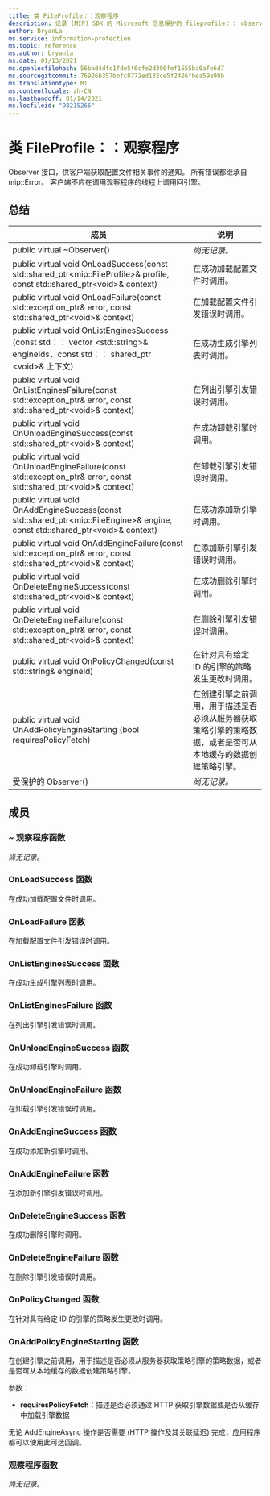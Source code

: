 ```yaml
---
title: 类 FileProfile：：观察程序
description: 记录 (MIP) SDK 的 Microsoft 信息保护的 fileprofile：： observer 类。
author: BryanLa
ms.service: information-protection
ms.topic: reference
ms.author: bryanla
ms.date: 01/13/2021
ms.openlocfilehash: 56bad4dfc1fde5f6cfe2d390fef1555ba0afe6d7
ms.sourcegitcommit: 76926b357bbfc8772ed132ce5f2426fbea59e98b
ms.translationtype: MT
ms.contentlocale: zh-CN
ms.lasthandoff: 01/14/2021
ms.locfileid: "98215266"
---
```

# <a name="class-fileprofileobserver"></a>类 FileProfile：：观察程序 
Observer 接口，供客户端获取配置文件相关事件的通知。
所有错误都继承自 mip::Error。 客户端不应在调用观察程序的线程上调用回引擎。
  
## <a name="summary"></a>总结
 成员                        | 说明                                
--------------------------------|---------------------------------------------
public virtual ~Observer()  | _尚无记录。_
public virtual void OnLoadSuccess(const std::shared_ptr\<mip::FileProfile\>& profile, const std::shared_ptr\<void\>& context)  |  在成功加载配置文件时调用。
public virtual void OnLoadFailure(const std::exception_ptr& error, const std::shared_ptr\<void\>& context)  |  在加载配置文件引发错误时调用。
public virtual void OnListEnginesSuccess (const std：： vector \<std::string\>& engineIds，const std：： shared_ptr \<void\>& 上下文)   |  在成功生成引擎列表时调用。
public virtual void OnListEnginesFailure(const std::exception_ptr& error, const std::shared_ptr\<void\>& context)  |  在列出引擎引发错误时调用。
public virtual void OnUnloadEngineSuccess(const std::shared_ptr\<void\>& context)  |  在成功卸载引擎时调用。
public virtual void OnUnloadEngineFailure(const std::exception_ptr& error, const std::shared_ptr\<void\>& context)  |  在卸载引擎引发错误时调用。
public virtual void OnAddEngineSuccess(const std::shared_ptr\<mip::FileEngine\>& engine, const std::shared_ptr\<void\>& context)  |  在成功添加新引擎时调用。
public virtual void OnAddEngineFailure(const std::exception_ptr& error, const std::shared_ptr\<void\>& context)  |  在添加新引擎引发错误时调用。
public virtual void OnDeleteEngineSuccess(const std::shared_ptr\<void\>& context)  |  在成功删除引擎时调用。
public virtual void OnDeleteEngineFailure(const std::exception_ptr& error, const std::shared_ptr\<void\>& context)  |  在删除引擎引发错误时调用。
public virtual void OnPolicyChanged(const std::string& engineId)  |  在针对具有给定 ID 的引擎的策略发生更改时调用。
public virtual void OnAddPolicyEngineStarting (bool requiresPolicyFetch)   |  在创建引擎之前调用，用于描述是否必须从服务器获取策略引擎的策略数据，或者是否可从本地缓存的数据创建策略引擎。
受保护的 Observer()  | _尚无记录。_
  
## <a name="members"></a>成员
  
### <a name="observer-function"></a>~ 观察程序函数
_尚无记录。_

  
### <a name="onloadsuccess-function"></a>OnLoadSuccess 函数
在成功加载配置文件时调用。
  
### <a name="onloadfailure-function"></a>OnLoadFailure 函数
在加载配置文件引发错误时调用。
  
### <a name="onlistenginessuccess-function"></a>OnListEnginesSuccess 函数
在成功生成引擎列表时调用。
  
### <a name="onlistenginesfailure-function"></a>OnListEnginesFailure 函数
在列出引擎引发错误时调用。
  
### <a name="onunloadenginesuccess-function"></a>OnUnloadEngineSuccess 函数
在成功卸载引擎时调用。
  
### <a name="onunloadenginefailure-function"></a>OnUnloadEngineFailure 函数
在卸载引擎引发错误时调用。
  
### <a name="onaddenginesuccess-function"></a>OnAddEngineSuccess 函数
在成功添加新引擎时调用。
  
### <a name="onaddenginefailure-function"></a>OnAddEngineFailure 函数
在添加新引擎引发错误时调用。
  
### <a name="ondeleteenginesuccess-function"></a>OnDeleteEngineSuccess 函数
在成功删除引擎时调用。
  
### <a name="ondeleteenginefailure-function"></a>OnDeleteEngineFailure 函数
在删除引擎引发错误时调用。
  
### <a name="onpolicychanged-function"></a>OnPolicyChanged 函数
在针对具有给定 ID 的引擎的策略发生更改时调用。
  
### <a name="onaddpolicyenginestarting-function"></a>OnAddPolicyEngineStarting 函数
在创建引擎之前调用，用于描述是否必须从服务器获取策略引擎的策略数据，或者是否可从本地缓存的数据创建策略引擎。

参数：  
* **requiresPolicyFetch**：描述是否必须通过 HTTP 获取引擎数据或是否从缓存中加载引擎数据


无论 AddEngineAsync 操作是否需要 (HTTP 操作及其关联延迟) 完成，应用程序都可以使用此可选回调。
  
### <a name="observer-function"></a>观察程序函数
_尚无记录。_
